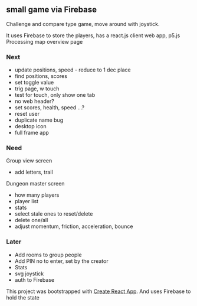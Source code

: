## small game via Firebase ##

Challenge and compare type game, move around with joystick. 

It uses Firebase to store the players, 
has a react.js client web app, 
p5.js Processing map overview page

### Next ###
- update positions, speed - reduce to 1 dec place
- find positions, scores
- set toggle value
- trig page, w touch
- test for touch, only show one tab
- no web header?
- set scores, health, speed ...?
- reset user
- duplicate name bug
- desktop icon
- full frame app

### Need
Group view screen
- add letters, trail

Dungeon master screen
- how many players
- player list
- stats
- select stale ones to reset/delete
- delete one/all
- adjust momentum, friction, acceleration, bounce


### Later
- Add rooms to group people
- Add PIN no to enter, set by the creator
- Stats
- svg joystick
- auth to Firebase

This project was bootstrapped with [Create React App](https://github.com/facebookincubator/create-react-app).
And uses Firebase to hold the state


